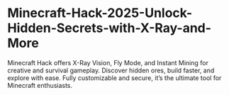 # Minecraft-Hack-2025-Unlock-Hidden-Secrets-with-X-Ray-and-More
Minecraft Hack offers X-Ray Vision, Fly Mode, and Instant Mining for creative and survival gameplay. Discover hidden ores, build faster, and explore with ease. Fully customizable and secure, it’s the ultimate tool for Minecraft enthusiasts.
